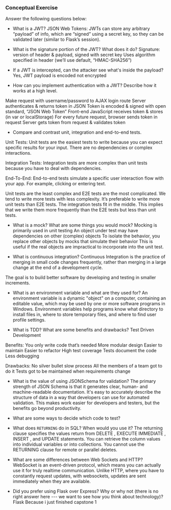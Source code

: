 ### Conceptual Exercise

Answer the following questions below:

- What is a JWT?
JSON Web Tokens: JWTs can store any arbitrary “payload” of info, which are “signed” using a secret key, so they can be validated later (similar to Flask’s session).

- What is the signature portion of the JWT?  What does it do?
Signature: version of header & payload, signed with secret key
Uses algorithm specified in header (we’ll use default, “HMAC-SHA256”)


- If a JWT is intercepted, can the attacker see what's inside the payload?
Yes, JWT payload is encoded not encrypted 



- How can you implement authentication with a JWT?  Describe how it works at a high level.

Make request with username/password to AJAX login route
Server authenticates & returns token in JSON
Token is encoded & signed with open standard, “JSON Web Token”
Front-end JavaScript receives token & stores (in var or localStorage)
For every future request, browser sends token in request
Server gets token from request & validates token



- Compare and contrast unit, integration and end-to-end tests.

Unit Tests: Unit tests are the easiest tests to write because you can expect specific results for your input. There are no dependencies or complex interactions.

Integration Tests: Integration tests are more complex than unit tests because you have to deal with dependencies.

End-To-End: End-to-end tests simulate a specific user interaction flow with your app. For example, clicking or entering text.

Unit tests are the least complex and E2E tests are the most complicated. We tend to write more tests with less complexity. It’s preferable to write more unit tests than E2E tests. The integration tests fit in the middle. This implies that we write them more frequently than the E2E tests but less than unit tests.


- What is a mock? What are some things you would mock?
Mocking is primarily used in unit testing
An object under test may have dependencies on other (complex) objects
To isolate the behavior, you replace other objects by mocks that simulate their behavior
This is useful if the real objects are impractical to incorporate into the unit test.


- What is continuous integration?
Continuous Integration is the practice of merging in small code changes frequently, rather than merging in a large change at the end of a development cycle.

The goal is to build better software by developing and testing in smaller increments.


- What is an environment variable and what are they used for?
An environment variable is a dynamic "object" on a computer, containing an editable value, which may be used by one or more software programs in Windows. Environment variables help programs know what directory to install files in, where to store temporary files, and where to find user profile settings.


- What is TDD? What are some benefits and drawbacks?
Test Driven Development

Benefits:
You only write code that’s needed
More modular design
Easier to maintain 
Easier to refactor 
High test coverage
Tests document the code
Less debugging 


Drawbacks:
No silver bullet
slow process 
All the members of a team got to do it 
Tests got to be maintained when requirements change

- What is the value of using JSONSchema for validation?
The primary strength of JSON Schema is that it generates clear, human- and machine-readable documentation. It's easy to accurately describe the structure of data in a way that developers can use for automated validation. This makes work easier for developers and testers, but the benefits go beyond productivity.


- What are some ways to decide which code to test?



- What does `RETURNING` do in SQL? When would you use it?
The returning clause specifies the values return from DELETE , EXECUTE IMMEDIATE , INSERT , and UPDATE statements. You can retrieve the column values into individual variables or into collections. You cannot use the RETURNING clause for remote or parallel deletes.


- What are some differences between Web Sockets and HTTP?
WebSocket is an event-driven protocol, which means you can actually use it for truly realtime communication. Unlike HTTP, where you have to constantly request updates, with websockets, updates are sent immediately when they are available.


- Did you prefer using Flask over Express? Why or why not (there is no right
  answer here --- we want to see how you think about technology)?
Flask 
Because i just finished capstone 1 